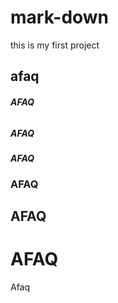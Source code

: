 # mark-down
this is my first project
## afaq
###### **AFAQ**
##### ***AFAQ***
#### *AFAQ*
### AFAQ
## AFAQ
# AFAQ
Afaq
